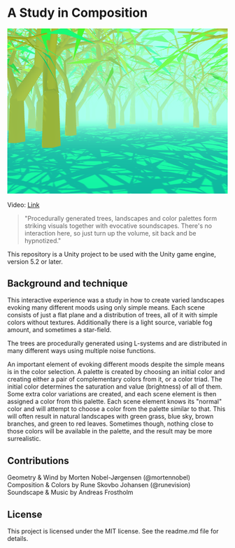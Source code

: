 A Study in Composition
====

![alt tag](screenshot.png)

Video: [Link](https://www.youtube.com/watch?v=CaG1dn8Og9M)

> "Procedurally generated trees, landscapes and color palettes form striking visuals together with evocative soundscapes. There's no interaction here, so just turn up the volume, sit back and be hypnotized."

This repository is a Unity project to be used with the Unity game engine, version 5.2 or later.

Background and technique
---

This interactive experience was a study in how to create varied landscapes evoking many different moods using only simple means. Each scene consists of just a flat plane and a distribution of trees, all of it with simple colors without textures. Additionally there is a light source, variable fog amount, and sometimes a star-field.

The trees are procedurally generated using L-systems and are distributed in many different ways using multiple noise functions.

An important element of evoking different moods despite the simple means is in the color selection. A palette is created by choosing an initial color and creating either a pair of complementary colors from it, or a color triad. The initial color determines the saturation and value (brightness) of all of them. Some extra color variations are created, and each scene element is then assigned a color from this palette. Each scene element knows its "normal" color and will attempt to choose a color from the palette similar to that. This will often result in natural landscapes with green grass, blue sky, brown branches, and green to red leaves. Sometimes though, nothing close to those colors will be available in the palette, and the result may be more surrealistic.

Contributions
---

Geometry & Wind by Morten Nobel-Jørgensen (@mortennobel)  
Composition & Colors by Rune Skovbo Johansen (@runevision)  
Soundscape & Music by Andreas Frostholm  

License
---

This project is licensed under the MIT license. See the readme.md file for details.
